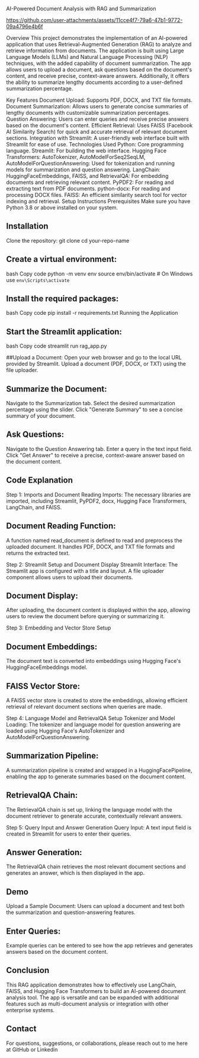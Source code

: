 AI-Powered Document Analysis with RAG and Summarization

https://github.com/user-attachments/assets/11cce4f7-79a6-47b1-9772-09a4796e4b6f

Overview
This project demonstrates the implementation of an AI-powered application that uses Retrieval-Augmented Generation (RAG) to analyze and retrieve information from documents. The application is built using Large Language Models (LLMs) and Natural Language Processing (NLP) techniques, with the added capability of document summarization. The app allows users to upload a document, ask questions based on the document's content, and receive precise, context-aware answers. Additionally, it offers the ability to summarize lengthy documents according to a user-defined summarization percentage.

Key Features
Document Upload: Supports PDF, DOCX, and TXT file formats.
Document Summarization: Allows users to generate concise summaries of lengthy documents with customizable summarization percentages.
Question Answering: Users can enter queries and receive precise answers based on the document's content.
Efficient Retrieval: Uses FAISS (Facebook AI Similarity Search) for quick and accurate retrieval of relevant document sections.
Integration with Streamlit: A user-friendly web interface built with Streamlit for ease of use.
Technologies Used
Python: Core programming language.
Streamlit: For building the web interface.
Hugging Face Transformers:
AutoTokenizer, AutoModelForSeq2SeqLM, AutoModelForQuestionAnswering: Used for tokenization and running models for summarization and question answering.
LangChain:
HuggingFaceEmbeddings, FAISS, and RetrievalQA: For embedding documents and retrieving relevant content.
PyPDF2: For reading and extracting text from PDF documents.
python-docx: For reading and processing DOCX files.
FAISS: An efficient similarity search tool for vector indexing and retrieval.
Setup Instructions
Prerequisites
Make sure you have Python 3.8 or above installed on your system.

## Installation
Clone the repository:
git clone 
cd your-repo-name

## Create a virtual environment:
bash
Copy code
python -m venv env
source env/bin/activate  # On Windows use `env\Scripts\activate`

## Install the required packages:
bash
Copy code
pip install -r requirements.txt
Running the Application

## Start the Streamlit application:
bash
Copy code
streamlit run rag_app.py

##Upload a Document:
Open your web browser and go to the local URL provided by Streamlit.
Upload a document (PDF, DOCX, or TXT) using the file uploader.

## Summarize the Document:
Navigate to the Summarization tab.
Select the desired summarization percentage using the slider.
Click "Generate Summary" to see a concise summary of your document.

## Ask Questions:
Navigate to the Question Answering tab.
Enter a query in the text input field.
Click "Get Answer" to receive a precise, context-aware answer based on the document content.

## Code Explanation
Step 1: Imports and Document Reading
Imports:
The necessary libraries are imported, including Streamlit, PyPDF2, docx, Hugging Face Transformers, LangChain, and FAISS.

## Document Reading Function:
A function named read_document is defined to read and preprocess the uploaded document. It handles PDF, DOCX, and TXT file formats and returns the extracted text.

Step 2: Streamlit Setup and Document Display
Streamlit Interface:
The Streamlit app is configured with a title and layout. A file uploader component allows users to upload their documents.

## Document Display:
After uploading, the document content is displayed within the app, allowing users to review the document before querying or summarizing it.

Step 3: Embedding and Vector Store Setup

## Document Embeddings:
The document text is converted into embeddings using Hugging Face's HuggingFaceEmbeddings model.

## FAISS Vector Store:
A FAISS vector store is created to store the embeddings, allowing efficient retrieval of relevant document sections when queries are made.

Step 4: Language Model and RetrievalQA Setup
Tokenizer and Model Loading:
The tokenizer and language model for question answering are loaded using Hugging Face's AutoTokenizer and AutoModelForQuestionAnswering.

## Summarization Pipeline:
A summarization pipeline is created and wrapped in a HuggingFacePipeline, enabling the app to generate summaries based on the document content.

## RetrievalQA Chain:
The RetrievalQA chain is set up, linking the language model with the document retriever to generate accurate, contextually relevant answers.

Step 5: Query Input and Answer Generation
Query Input:
A text input field is created in Streamlit for users to enter their queries.

## Answer Generation:
The RetrievalQA chain retrieves the most relevant document sections and generates an answer, which is then displayed in the app.

## Demo
Upload a Sample Document:
Users can upload a document and test both the summarization and question-answering features.

## Enter Queries:
Example queries can be entered to see how the app retrieves and generates answers based on the document content.

## Conclusion
This RAG application demonstrates how to effectively use LangChain, FAISS, and Hugging Face Transformers to build an AI-powered document analysis tool. The app is versatile and can be expanded with additional features such as multi-document analysis or integration with other enterprise systems.

## Contact
For questions, suggestions, or collaborations, please reach out to me here at GitHub or Linkedin


